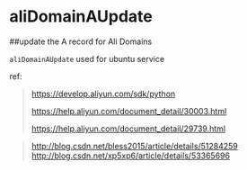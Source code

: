 # aliDomainAUpdate
##update the A record for Ali Domains


`aliDomainAUpdate` used for ubuntu service


ref:
>
>https://develop.aliyun.com/sdk/python
>
>https://help.aliyun.com/document_detail/30003.html
>
>https://help.aliyun.com/document_detail/29739.html

>http://blog.csdn.net/bless2015/article/details/51284259
>http://blog.csdn.net/xp5xp6/article/details/53365696